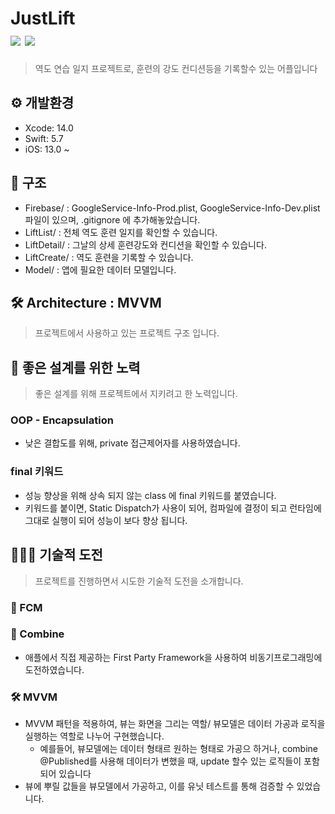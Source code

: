 # JustLift  <br>  <img src="https://img.shields.io/badge/SwiftUI-50B3D6?style=flat-square&logo=Swift&logoColor=white" />  <img src="https://img.shields.io/badge/Combine-0071e3?style=flat-square&logo=Swift&logoColor=white" />
<Blockquote>
역도 연습 일지 프로젝트로, 훈련의 강도 컨디션등을 기록할수 있는 어플입니다 
</Blockquote>

## ⚙️ 개발환경
- Xcode: 14.0
- Swift: 5.7
- iOS: 13.0 ~ 

## 📁 구조
- Firebase/ : GoogleService-Info-Prod.plist, GoogleService-Info-Dev.plist 파일이 있으며, .gitignore 에 추가해놓았습니다.
- LiftList/ : 전체 역도 훈련 일지를 확인할 수 있습니다.
- LiftDetail/ : 그날의 상세 훈련강도와 컨디션을 확인할 수 있습니다.
- LiftCreate/ : 역도 훈련을 기록할 수 있습니다.
- Model/ : 앱에 필요한 데이터 모델입니다.

## 🛠 Architecture : MVVM
<Blockquote>
프로젝트에서 사용하고 있는 프로젝트 구조 입니다.
</Blockquote>

## 🍏 좋은 설계를 위한 노력
<Blockquote>
좋은 설계를 위해 프로젝트에서 지키려고 한 노력입니다.
</Blockquote>

### OOP - Encapsulation
- 낮은 결합도를 위해, private 접근제어자를 사용하였습니다.

### final 키워드
- 성능 향상을 위해 상속 되지 않는 class 에 final 키워드를 붙였습니다.
- 키워드를 붙이면, Static Dispatch가 사용이 되어, 컴파일에 결정이 되고 런타임에 그대로 실행이 되어 성능이 보다 향상 됩니다.

## 🏋🏻‍♀️ 기술적 도전 
<Blockquote>
프로젝트를 진행하면서 시도한 기술적 도전을 소개합니다.
</Blockquote>

### 💬 FCM

### 🚜 Combine
- 애플에서 직접 제공하는 First Party Framework을 사용하여 비동기프로그래밍에 도전하였습니다.

### 🛠 MVVM
- MVVM 패턴을 적용하여, 뷰는 화면을 그리는 역할/ 뷰모델은 데이터 가공과 로직을 실행하는 역할로 나누어 구현했습니다.
   - 예를들어, 뷰모델에는 데이터 형태르 원하는 형태로 가공으 하거나, combine @Published를 사용해 데이터가 변했을 때, update 할수 있는 로직들이 포함되어 있습니다
- 뷰에 뿌릴 값들을 뷰모델에서 가공하고, 이를 유닛 테스트를 통해 검증할 수 있었습니다. 
